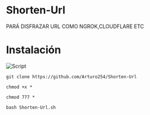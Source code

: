 # Shorten-Url

PARÁ DISFRAZAR URL COMO NGROK,CLOUDFLARE ETC

# Instalación 


<p align="centre">
<img src="https://i.ibb.co/1mkzBb8/Screenshot-20220910-215723-com-termux.jpg" alt="Script">
</p> 

```
git clone https://github.com/Arturo254/Shorten-Url

chmod +x * 

chmod 777 * 

bash Shorten-Url.sh
```
